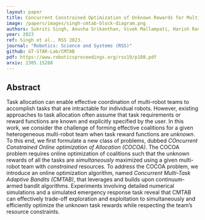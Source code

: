 ```yaml
---
layout: paper
title: Concurrent Constrained Optimization of Unknown Rewards for Multi-Robot Task Allocation
image: /papers/images/singh-cmtab-block-diagram.png
authors: Sukriti Singh, Anusha Srikanthan, Vivek Mallampati, Harish Ravichandar
year: 2023
ref: Singh et al., RSS 2023.
journal: "Robotics: Science and Systems (RSS)"
github: GT-STAR-Lab/CMTAB
pdf: https://www.roboticsproceedings.org/rss19/p108.pdf
arxiv: 2305.15288
---
```


## Abstract

Task allocation can enable effective coordination of multi-robot teams to accomplish tasks that are intractable for individual robots. However, existing approaches to task allocation often assume that task requirements or reward functions are known and explicitly specified by the user. In this work, we consider the challenge of forming effective coalitions for a given heterogeneous multi-robot team when task reward functions are _unknown_. To this end, we first formulate a new class of problems, dubbed _COncurrent Constrained Online optimization of Allocation (COCOA)_. The COCOA problem requires online optimization of coalitions such that the unknown rewards of all the tasks are _simultaneously_ maximized using a given multi-robot team with _constrained_ resources. To address the COCOA problem, we introduce an online optimization algorithm, named _Concurrent Multi-Task Adaptive Bandits (CMTAB)_, that leverages and builds upon continuum-armed bandit algorithms. Experiments involving detailed numerical simulations and a simulated emergency response task reveal that CMTAB can effectively trade-off exploration and exploitation to simultaneously and efficiently optimize the unknown task rewards while respecting the team’s resource constraints.
